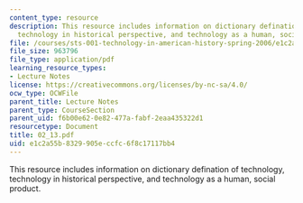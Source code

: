 ```yaml
---
content_type: resource
description: This resource includes information on dictionary defination of technology,
  technology in historical perspective, and technology as a human, social product.
file: /courses/sts-001-technology-in-american-history-spring-2006/e1c2a55b8329905eccfc6f8c17117bb4_02_13.pdf
file_size: 963796
file_type: application/pdf
learning_resource_types:
- Lecture Notes
license: https://creativecommons.org/licenses/by-nc-sa/4.0/
ocw_type: OCWFile
parent_title: Lecture Notes
parent_type: CourseSection
parent_uid: f6b00e62-0e82-477a-fabf-2eaa435322d1
resourcetype: Document
title: 02_13.pdf
uid: e1c2a55b-8329-905e-ccfc-6f8c17117bb4
---
```

This resource includes information on dictionary defination of technology, technology in historical perspective, and technology as a human, social product.